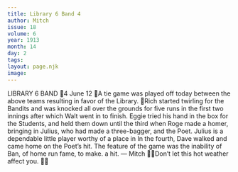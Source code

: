 ```yaml
---
title: Library 6 Band 4
author: Mitch
issue: 18
volume: 6
year: 1913
month: 14
day: 2
tags:
layout: page.njk
image:
---
```

LIBRARY 6 BAND 4 June 12 A tie game was played off today between the above teams resulting in favor of the Library. Rich started twirling for the Bandits and was knocked all over the grounds for five runs in the first two innings after which Walt went in to finish. Eggie tried his hand in the box for the Students, and held them down until the third when Roge made a homer, bringing in Julius, who had made a three-bagger, and the Poet. Julius is a dependable little player worthy of a place in In the fourth, Dave walked and came home on the Poet’s hit. The feature of the game was the inability of Ban, of home run fame, to make. a hit. — Mitch Don’t let this hot weather affect you. 
